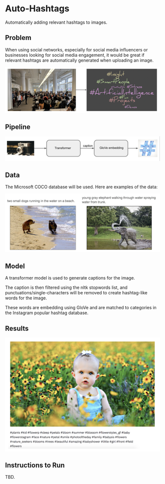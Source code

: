 # Auto-Hashtags

Automatically adding relevant hashtags to images.  
  
## Problem
When using social networks, especially for social media influencers or businesses looking for social media engagement, it would be great if relevant hashtags are automatically generated when uploading an image. 

![Alt text](./images_for_readme/insight_example.jpg?raw=true "Title")

## Pipeline 

![Alt text](./images_for_readme/pipeline.png?raw=true "Title")

## Data

The Microsoft COCO database will be used. Here are examples of the data:

![Alt text](./images_for_readme/coco_eg.jpg?raw=true "Title")

## Model 

A transformer model is used to generate captions for the image.  

The caption is then filtered using the nltk stopwords list, and punctuations/single-characters will be removed to create hashtag-like words for the image.  

These words are embedding using GloVe and are matched to categories in the Instagram popular hashtag database.  

## Results 

![Alt text](./images_for_readme/results.png?raw=true "Title")

## Instructions to Run 

TBD.

